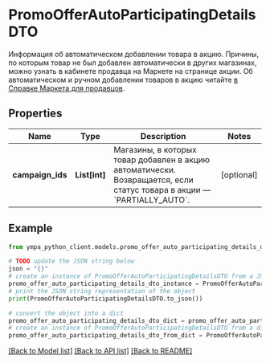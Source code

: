 # PromoOfferAutoParticipatingDetailsDTO

Информация об автоматическом добавлении товара в акцию.  Причины, по которым товар не был добавлен автоматически в других магазинах, можно узнать в кабинете продавца на Маркете на странице акции.  Об автоматическом и ручном добавлении товаров в акцию читайте [в Справке Маркета для продавцов](https://yandex.ru/support2/marketplace/ru/marketing/promos/market/index). 

## Properties

Name | Type | Description | Notes
------------ | ------------- | ------------- | -------------
**campaign_ids** | **List[int]** | Магазины, в которых товар добавлен в акцию автоматически.  Возвращается, если статус товара в акции — &#x60;PARTIALLY_AUTO&#x60;.  | [optional] 

## Example

```python
from ympa_python_client.models.promo_offer_auto_participating_details_dto import PromoOfferAutoParticipatingDetailsDTO

# TODO update the JSON string below
json = "{}"
# create an instance of PromoOfferAutoParticipatingDetailsDTO from a JSON string
promo_offer_auto_participating_details_dto_instance = PromoOfferAutoParticipatingDetailsDTO.from_json(json)
# print the JSON string representation of the object
print(PromoOfferAutoParticipatingDetailsDTO.to_json())

# convert the object into a dict
promo_offer_auto_participating_details_dto_dict = promo_offer_auto_participating_details_dto_instance.to_dict()
# create an instance of PromoOfferAutoParticipatingDetailsDTO from a dict
promo_offer_auto_participating_details_dto_from_dict = PromoOfferAutoParticipatingDetailsDTO.from_dict(promo_offer_auto_participating_details_dto_dict)
```
[[Back to Model list]](../README.md#documentation-for-models) [[Back to API list]](../README.md#documentation-for-api-endpoints) [[Back to README]](../README.md)


